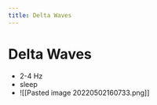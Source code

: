```yaml
---
title: Delta Waves
---
```


# Delta Waves
- 2-4 Hz 
- sleep
- ![[Pasted image 20220502160733.png]]







